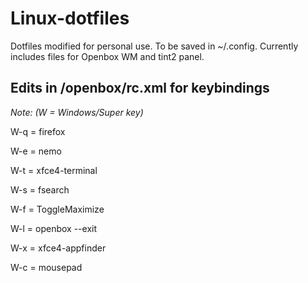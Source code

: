 # Linux-dotfiles
Dotfiles modified for personal use. To be saved in ~/.config. Currently includes files for Openbox WM and tint2 panel.


## Edits in /openbox/rc.xml for keybindings
*Note: (W = Windows/Super key)*

W-q = firefox

W-e = nemo

W-t = xfce4-terminal

W-s = fsearch

W-f = ToggleMaximize

W-l = openbox --exit

W-x = xfce4-appfinder

W-c = mousepad
